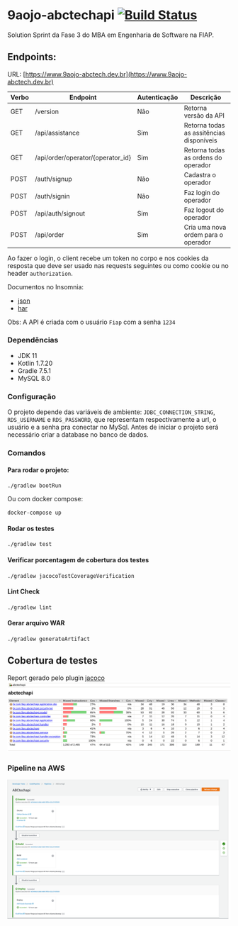 # 9aojo-abctechapi [![Build Status](https://github.com/wiliamks/9aojo-abctechapi/actions/workflows/main.yml/badge.svg)](https://github.com/wiliamks/9aojo-abctechapi/actions/workflows/main.yml)
Solution Sprint da Fase 3 do MBA em Engenharia de Software na FIAP.

## Endpoints:
URL: [https://www.9aojo-abctech.dev.br](https://www.9aojo-abctech.dev.br)

| Verbo | Endpoint                          | Autenticação | Descrição                                |
|-------|-----------------------------------|--------------|------------------------------------------|
| GET   | /version                          | Não          | Retorna versão da API                    |
| GET   | /api/assistance                   | Sim          | Retorna todas as assitências disponíveis |
| GET   | /api/order/operator/{operator_id} | Sim          | Retorna todas as ordens do operador      |
| POST  | /auth/signup                      | Não          | Cadastra o operador                      |
| POST  | /auth/signin                      | Não          | Faz login do operador                    |
| POST  | /api/auth/signout                 | Sim          | Faz logout do operador                   |
| POST  | /api/order                        | Sim          | Cria uma nova ordem para o operador      |

Ao fazer o login, o client recebe um token no corpo e nos cookies da resposta que deve ser usado nas requests seguintes ou como cookie ou no header ```authorization```.

Documentos no Insomnia:
- [json](documents/ABC-Tech-API.json)
- [har](documents/ABC-Tech-API.har)

Obs: A API é criada com o usuário ````Fiap```` com a senha ```1234```

### Dependências
- JDK 11
- Kotlin 1.7.20
- Gradle 7.5.1
- MySQL 8.0

### Configuração
O projeto depende das variáveis de ambiente: ```JDBC_CONNECTION_STRING```, ```RDS_USERNAME``` e ```RDS_PASSWORD```, que representam respectivamente a url, o usuário e a senha pra conectar no MySql.
Antes de iniciar o projeto será necessário criar a database no banco de dados.

### Comandos
#### Para rodar o projeto:
```shell
./gradlew bootRun
```
Ou com docker compose:
```shell
docker-compose up
```

#### Rodar os testes
```shell
./gradlew test
```

#### Verificar porcentagem de cobertura dos testes
```shell
./gradlew jacocoTestCoverageVerification
```

#### Lint Check
```shell
./gradlew lint
```

#### Gerar arquivo WAR
```shell
./gradlew generateArtifact
```

## Cobertura de testes
Report gerado pelo plugin [jacoco](https://github.com/jacoco/jacoco)
![cobertura de código 47%](images/coverage.png)

### Pipeline na AWS
![pipeline passando na aws](images/pipeline.png)

